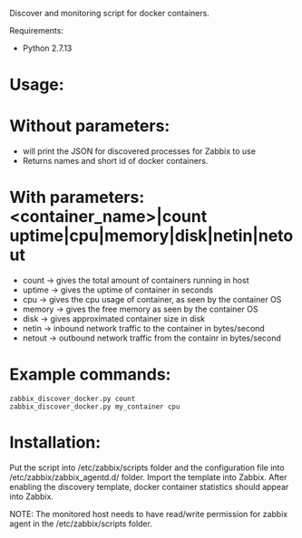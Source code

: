 Discover and monitoring script for docker containers.

Requirements: 
- Python 2.7.13

# Usage: 
# Without parameters:
- will print the JSON for discovered processes for Zabbix to use
- Returns names and short id of docker containers.
# With parameters: <container_name>|count uptime|cpu|memory|disk|netin|netout
- count -> gives the total amount of containers running in host
- uptime -> gives the uptime of container in seconds
- cpu -> gives the cpu usage of container, as seen by the container OS
- memory -> gives the free memory as seen by the container OS
- disk -> gives approximated container size in disk
- netin -> inbound network traffic to the container in bytes/second
- netout -> outbound network traffic from the containr in bytes/second

# Example commands:
    zabbix_discover_docker.py count
    zabbix_discover_docker.py my_container cpu
 
# Installation:
Put the script into /etc/zabbix/scripts folder and the configuration file
into /etc/zabbix/zabbix_agentd.d/ folder. Import the template into Zabbix.
After enabling the discovery template, docker container statistics should
appear into Zabbix.
 
NOTE: The monitored host needs to have read/write permission for zabbix agent 
in the /etc/zabbix/scripts folder. 
